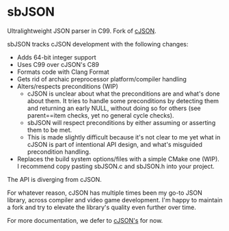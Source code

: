 # sbJSON

Ultralightweight JSON parser in C99. Fork of [cJSON](https://github.com/DaveGamble/cJSON).

sbJSON tracks cJSON development with the following changes:

- Adds 64-bit integer support
- Uses C99 over cJSON's C89
- Formats code with Clang Format
- Gets rid of archaic preprocessor platform/compiler handling
- Alters/respects preconditions (WIP)
	- cJSON is unclear about what the preconditions are and what's done about them. It tries to handle some preconditions by detecting them and returning an early NULL, without doing so for others (see parent==item checks, yet no general cycle checks).
	- sbJSON will respect preconditions by either assuming or asserting them to be met.
	- This is made slightly difficult because it's not clear to me yet what in cJSON is part of intentional API design, and what's misguided precondition handling.
- Replaces the build system options/files with a simple CMake one (WIP). I recommend copy pasting sbJSON.c and sbJSON.h into your project.

The API is diverging from cJSON.

For whatever reason, cJSON has multiple times been my go-to JSON library, across compiler and video game development. I'm happy to maintain a fork and try to elevate the library's quality even further over time.

For more documentation, we defer to [cJSON's](https://github.com/DaveGamble/cJSON) for now.
